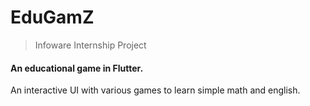 # EduGamZ
> Infoware Internship Project

#### An educational game in Flutter.
An interactive UI with various games to learn simple math and english. 
